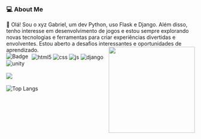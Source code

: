 <h3>💻 About Me </h3>
👋 Olá! Sou o xyz Gabriel, um dev Python, uso Flask e Django. Além disso, tenho interesse em desenvolvimento de jogos e estou sempre explorando novas tecnologias e ferramentas para criar experiências divertidas e envolventes. Estou aberto a desafios interessantes e oportunidades de aprendizado.
  

<img align='right' src="https://media.giphy.com/media/M9gbBd9nbDrOTu1Mqx/giphy.gif" width="230">

<!--[![Naveen's github stats](https://github-readme-stats.vercel.app/api?username=dwonatagabriel&show_icons=true&theme=merko&hide=["contribs","issues"])](https://github.com/naveenverma1)-->



<div style="display: inline_block">
  <img align="center" alt="html5" src="https://img.shields.io/badge/HTML5-E34F26?style=for-the-badge&logo=html5&logoColor=white" />
  <img align="center" alt="css" src="https://img.shields.io/badge/CSS3-1572B6?style=for-the-badge&logo=css3&logoColor=white" />
  <img align="center" alt="js" src="https://img.shields.io/badge/JavaScript-F7DF1E?style=for-the-badge&logo=javascript&logoColor=black" />
 <!--<img align="center" alt="nodejs" src="https://img.shields.io/badge/Node.js-43853D?style=for-the-badge&logo=node.js&logoColor=white" />-->
 <img align="center" alt="Badge"  style="float: left; margin-right: 10px;" src="https://img.shields.io/badge/python%20-%2314354C.svg?&style=for-the-badge&logo=python&logoColor=white"/> 

 <img align="center" alt="django" src="https://img.shields.io/badge/Django-092E20?style=for-the-badge&logo=django&logoColor=white"/>
  <img align="center" alt="unity" src="https://img.shields.io/badge/Unity-100000?style=for-the-badge&logo=unity&logoColor=white"/><br><br>
 <img src="https://img.shields.io/badge/Godot-478CBF?style=for-the-badge&logo=godot-engine&logoColor=white"/>

 
</div><br/

![Top Langs](https://github-readme-stats.vercel.app/api/top-langs/?username=DwonataGabriel&hide_progress=true&theme=dark)
